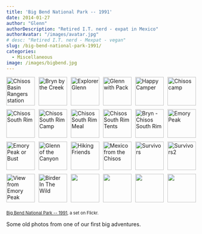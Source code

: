 ```yaml
---
title: 'Big Bend National Park -- 1991'
date: 2014-01-27
author: "Glenn"
authorDescription: "Retired I.T. nerd - expat in Mexico"
authorAvatar: "/images/avatar.jpg"
# desc: "Retired I.T. nerd - Mexpat - vegan"
slug: /big-bend-national-park-1991/
categories:
  - Miscellaneous
image: /images/bigbend.jpg
---
```

<div style="padding: 0; overflow: hidden; margin: 0; width: 500px;">
  <a style="text-decoration: none;" title="Chisos Basin Rangers station" href="https://www.flickr.com/photos/djtrashy/9433120352/in/set-72157634915308675/"><img style="padding: 0 10px 10px 0; width: 75px; height: 75px; float: left;" src="https://farm8.staticflickr.com/7365/9433120352_d7bc10ae4a_s.jpg" alt="Chisos Basin Rangers station" /></a><a style="text-decoration: none;" title="Bryn by the Creek" href="https://www.flickr.com/photos/djtrashy/9433118592/in/set-72157634915308675/"><img style="padding: 0 10px 10px 0; width: 75px; height: 75px; float: left;" src="https://farm3.staticflickr.com/2876/9433118592_4064b733e2_s.jpg" alt="Bryn by the Creek" /></a><a style="text-decoration: none;" title="Explorer Glenn" href="https://www.flickr.com/photos/djtrashy/9433115898/in/set-72157634915308675/"><img style="padding: 0 10px 10px 0; width: 75px; height: 75px; float: left;" src="https://farm6.staticflickr.com/5345/9433115898_8e2b451c36_s.jpg" alt="Explorer Glenn" /></a><a style="text-decoration: none;" title="Glenn with Pack" href="https://www.flickr.com/photos/djtrashy/9430338393/in/set-72157634915308675/"><img style="padding: 0 10px 10px 0; width: 75px; height: 75px; float: left;" src="https://farm4.staticflickr.com/3784/9430338393_a93fa664eb_s.jpg" alt="Glenn with Pack" /></a><a style="text-decoration: none;" title="Happy Camper" href="https://www.flickr.com/photos/djtrashy/9430336171/in/set-72157634915308675/"><img style="padding: 0 10px 10px 0; width: 75px; height: 75px; float: left;" src="https://farm6.staticflickr.com/5457/9430336171_14f2cd7447_s.jpg" alt="Happy Camper" /></a><a style="text-decoration: none;" title="Chisos camp" href="https://www.flickr.com/photos/djtrashy/9433190414/in/set-72157634915308675/"><img style="padding: 0 0 10px 0; width: 75px; height: 75px; float: left;" src="https://farm8.staticflickr.com/7295/9433190414_1cf8435f27_s.jpg" alt="Chisos camp" /></a><br clear="all" /><a style="text-decoration: none;" title="Chisos South Rim" href="https://www.flickr.com/photos/djtrashy/9430414403/in/set-72157634915308675/"><img style="padding: 0 10px 10px 0; width: 75px; height: 75px; float: left;" src="https://farm8.staticflickr.com/7336/9430414403_61c7794bfd_s.jpg" alt="Chisos South Rim" /></a><a style="text-decoration: none;" title="Chisos South Rim Camp" href="https://www.flickr.com/photos/djtrashy/9433187084/in/set-72157634915308675/"><img style="padding: 0 10px 10px 0; width: 75px; height: 75px; float: left;" src="https://farm3.staticflickr.com/2829/9433187084_d50626b794_s.jpg" alt="Chisos South Rim Camp" /></a><a style="text-decoration: none;" title="Chisos South Rim Meal" href="https://www.flickr.com/photos/djtrashy/9430410645/in/set-72157634915308675/"><img style="padding: 0 10px 10px 0; width: 75px; height: 75px; float: left;" src="https://farm4.staticflickr.com/3766/9430410645_529d5da16c_s.jpg" alt="Chisos South Rim Meal" /></a><a style="text-decoration: none;" title="Chisos South Rim Tents" href="https://www.flickr.com/photos/djtrashy/9433181808/in/set-72157634915308675/"><img style="padding: 0 10px 10px 0; width: 75px; height: 75px; float: left;" src="https://farm8.staticflickr.com/7357/9433181808_b8785d873f_s.jpg" alt="Chisos South Rim Tents" /></a><a style="text-decoration: none;" title="Bryn - Chisos South Rim" href="https://www.flickr.com/photos/djtrashy/9430405819/in/set-72157634915308675/"><img style="padding: 0 10px 10px 0; width: 75px; height: 75px; float: left;" src="https://farm8.staticflickr.com/7366/9430405819_c331b7ed16_s.jpg" alt="Bryn - Chisos South Rim" /></a><a style="text-decoration: none;" title="Emory Peak" href="https://www.flickr.com/photos/djtrashy/9430403329/in/set-72157634915308675/"><img style="padding: 0 0 10px 0; width: 75px; height: 75px; float: left;" src="https://farm4.staticflickr.com/3757/9430403329_3f72a9ef39_s.jpg" alt="Emory Peak" /></a><br clear="all" /><a style="text-decoration: none;" title="Emory Peak or Bust" href="https://www.flickr.com/photos/djtrashy/9433174232/in/set-72157634915308675/"><img style="padding: 0 10px 10px 0; width: 75px; height: 75px; float: left;" src="https://farm3.staticflickr.com/2859/9433174232_21f63cf464_s.jpg" alt="Emory Peak or Bust" /></a><a style="text-decoration: none;" title="Glenn of the Canyon" href="https://www.flickr.com/photos/djtrashy/9433172550/in/set-72157634915308675/"><img style="padding: 0 10px 10px 0; width: 75px; height: 75px; float: left;" src="https://farm4.staticflickr.com/3758/9433172550_91fbccded6_s.jpg" alt="Glenn of the Canyon" /></a><a style="text-decoration: none;" title="Hiking Friends" href="https://www.flickr.com/photos/djtrashy/9433168444/in/set-72157634915308675/"><img style="padding: 0 10px 10px 0; width: 75px; height: 75px; float: left;" src="https://farm6.staticflickr.com/5335/9433168444_b8e2d48930_s.jpg" alt="Hiking Friends" /></a><a style="text-decoration: none;" title="Mexico from the Chisos" href="https://www.flickr.com/photos/djtrashy/9430391609/in/set-72157634915308675/"><img style="padding: 0 10px 10px 0; width: 75px; height: 75px; float: left;" src="https://farm6.staticflickr.com/5534/9430391609_6e9280cd17_s.jpg" alt="Mexico from the Chisos" /></a><a style="text-decoration: none;" title="Survivors" href="https://www.flickr.com/photos/djtrashy/9433163286/in/set-72157634915308675/"><img style="padding: 0 10px 10px 0; width: 75px; height: 75px; float: left;" src="https://farm6.staticflickr.com/5332/9433163286_a6bf2ecc8d_s.jpg" alt="Survivors" /></a><a style="text-decoration: none;" title="Survivors2" href="https://www.flickr.com/photos/djtrashy/9433161694/in/set-72157634915308675/"><img style="padding: 0 0 10px 0; width: 75px; height: 75px; float: left;" src="https://farm4.staticflickr.com/3693/9433161694_6d63b21378_s.jpg" alt="Survivors2" /></a><br clear="all" /><a style="text-decoration: none;" title="View from Emory Peak" href="https://www.flickr.com/photos/djtrashy/9430385623/in/set-72157634915308675/"><img style="padding: 0 10px 10px 0; width: 75px; height: 75px; float: left;" src="https://farm8.staticflickr.com/7434/9430385623_55721e1c1a_s.jpg" alt="View from Emory Peak" /></a><a style="text-decoration: none;" title="Birder In The Wild" href="https://www.flickr.com/photos/djtrashy/9430681819/in/set-72157634915308675/"><img style="padding: 0 10px 10px 0; width: 75px; height: 75px; float: left;" src="https://farm8.staticflickr.com/7353/9430681819_c75bb04012_s.jpg" alt="Birder In The Wild" /></a><img style="padding: 0 10px 10px 0; width: 75px; height: 75px; float: left;" src="https://l.yimg.com/g/images/gallery-empty-icon.gif" alt="" /><img style="padding: 0 10px 10px 0; width: 75px; height: 75px; float: left;" src="https://l.yimg.com/g/images/gallery-empty-icon.gif" alt="" /><img style="padding: 0 10px 10px 0; width: 75px; height: 75px; float: left;" src="https://l.yimg.com/g/images/gallery-empty-icon.gif" alt="" /><img style="padding: 0 0 10px 0; width: 75px; height: 75px; float: left;" src="https://l.yimg.com/g/images/gallery-empty-icon.gif" alt="" />
</div>

<div style="font-size: 0.8em; margin-top: 0px; margin-bottom: 5px;">
  <p>
    <a href="https://www.flickr.com/photos/djtrashy/sets/72157634915308675/">Big Bend National Park -- 1991</a>, a set on Flickr.
  </p>
</div>

Some old photos from one of our first big adventures.